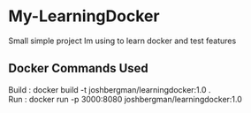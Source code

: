 # My-LearningDocker

Small simple project Im using to learn docker and test features

## Docker Commands Used

Build : docker build -t joshbergman/learningdocker:1.0 .  
Run : docker run -p 3000:8080 joshbergman/learningdocker:1.0
